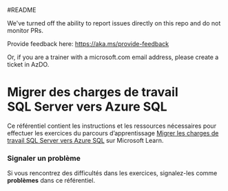 #README

We've turned off the ability to report issues directly on this repo and do not monitor PRs.

Provide feedback here: https://aka.ms/provide-feedback

Or, if you are a trainer with a microsoft.com email address, please create a ticket in AzDO.

# Migrer des charges de travail SQL Server vers Azure SQL

Ce référentiel contient les instructions et les ressources nécessaires pour effectuer les exercices du parcours d’apprentissage [Migrer les charges de travail SQL Server vers Azure SQL](https://learn.microsoft.com/training/paths/migrate-sql-workloads-azure/) sur Microsoft Learn.

### Signaler un problème

Si vous rencontrez des difficultés dans les exercices, signalez-les comme **problèmes** dans ce référentiel.
